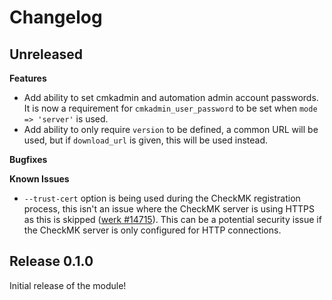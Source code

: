 # Changelog

## Unreleased

**Features**

- Add ability to set cmkadmin and automation admin account passwords. It is now a requirement for `cmkadmin_user_password` to be set when `mode => 'server'` is used.
- Add ability to only require `version` to be defined, a common URL will be used, but if `download_url` is given, this will be used instead.

**Bugfixes**

**Known Issues**

- `--trust-cert` option is being used during the CheckMK registration process, this isn't an issue where the CheckMK server is using HTTPS as this is skipped ([werk #14715](https://checkmk.com/werk/14715)).
  This can be a potential security issue if the CheckMK server is only configured for HTTP connections.

## Release 0.1.0

Initial release of the module!